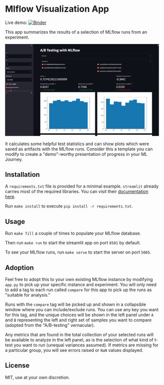 # Mlflow Visualization App
Live demo: [![Binder](https://mybinder.org/badge_logo.svg)](https://mybinder.org/v2/gh/ml-starter-packs/mlflow-viz/main?urlpath=app/)

This app summarizes the results of a selection of MLflow runs from an experiment.

![screenshot](demo/ss.jpg)

It calculates some helpful test statistics and can show plots which were saved as artifacts with the MLflow runs.
Consider this a template you can modify to create a "demo"-worthy presentation of progress in your ML Journey.

## Installation
A `requirements.txt` file is provided for a minimal example.
`streamlit` already carries most of the required libraries.
You can visit their [documentation here](https://docs.streamlit.io/library/api-reference).

Run `make install` to execute `pip install -r requirements.txt`.

## Usage

Run `make fill` a couple of times to populate your MLflow database.

Then run `make run` to start the streamlit app on port `8501` by default.

To see your MLflow runs, run `make serve` to start the server on port `5005`.

## Adoption

Feel free to adopt this to your own existing MLflow instance by modifying `app.py` to pick up your specific instance and experiment.
You will only need to add a tag to each run called `compare` for this app to pick up the runs as "suitable for analysis."

Runs with the `compare` tag will be picked up and shown in a collapsible window where you can include/exclude runs.
You can use any key you want for this tag, and the unique choices will be shown in the left panel under `A` and `B` representing the left and right set of samples you want to compare (adopted from the "A/B-testing" vernacular).

Any metrics that are found in the total collection of your selected runs will be available to analyze in the left panel, as is the selection of what kind of t-test you want to run (unequal variances assumed).
If metrics are missing for a particular group, you will see errors raised or `NaN` values displayed.

## License

MIT, use at your own discretion.
